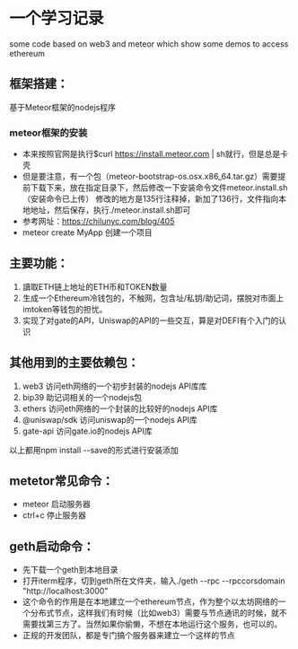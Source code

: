 # 一个学习记录
some code based on web3 and meteor  which show some demos to access ethereum

## 框架搭建：
基于Meteor框架的nodejs程序

### meteor框架的安装
* 本来按照官网是执行$curl https://install.meteor.com | sh就行，但是总是卡壳
* 但是要注意，有一个包（meteor-bootstrap-os.osx.x86_64.tar.gz）需要提前下载下来，放在指定目录下，然后修改一下安装命令文件meteor.install.sh（安装命令已上传）
修改的地方是135行注释掉，新加了136行，文件指向本地地址，然后保存，执行./meteor.install.sh即可
* 参考网址：https://chilunyc.com/blog/405
* meteor create MyApp  创建一个项目

## 主要功能：
1. 讀取ETH链上地址的ETH币和TOKEN数量
2. 生成一个Ethereum冷钱包的，不触网，包含址/私钥/助记词，摆脱对市面上imtoken等钱包的担忧。
3. 实现了对gate的API，Uniswap的API的一些交互，算是对DEFI有个入门的认识

## 其他用到的主要依赖包：
1. web3  访问eth网络的一个初步封装的nodejs API库库
2. bip39  助记词相关的一个nodejs包
3. ethers  访问eth网络的一个封装的比较好的nodejs API库
3. @uniswap/sdk  访问uniswap的一个nodejs API库
4. gate-api  访问gate.io的nodejs API库

以上都用npm install --save的形式进行安装添加

## metetor常见命令：
  * meteor 启动服务器
  * ctrl+c 停止服务器
## geth启动命令：
  * 先下载一个geth到本地目录
  * 打开iterm程序，切到geth所在文件夹，输入./geth --rpc --rpccorsdomain "http://localhost:3000"
  * 这个命令的作用是在本地建立一个ethereum节点，作为整个以太坊网络的一个分布式节点，这样我们有时候（比如web3）需要与节点通讯的时候，就不需要找第三方了。当然如果你偷懒，不想在本地运行这个服务，也可以的。
  * 正规的开发团队，都是专门搞个服务器来建立一个这样的节点
